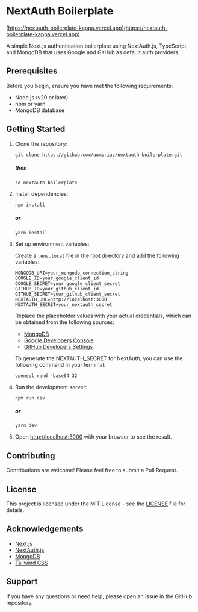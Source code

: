 # NextAuth Boilerplate

[https://nextauth-boilerplate-kappa.vercel.app](https://nextauth-boilerplate-kappa.vercel.app)

A simple Next.js authentication boilerplate using NextAuth.js, TypeScript, and MongoDB that uses Google and GitHub as default auth providers.

## Prerequisites

Before you begin, ensure you have met the following requirements:

- Node.js (v20 or later)
- npm or yarn
- MongoDB database

## Getting Started

1. Clone the repository:

   `git clone https://github.com/aumbriac/nextauth-boilerplate.git`

   ##### then

   `cd nextauth-boilerplate`

2. Install dependencies:

   `npm install`

   ##### or

   `yarn install`

3. Set up environment variables:

   Create a `.env.local` file in the root directory and add the following variables:

   ```
   MONGODB_URI=your_mongodb_connection_string
   GOOGLE_ID=your_google_client_id
   GOOGLE_SECRET=your_google_client_secret
   GITHUB_ID=your_github_client_id
   GITHUB_SECRET=your_github_client_secret
   NEXTAUTH_URL=http://localhost:3000
   NEXTAUTH_SECRET=your_nextauth_secret
   ```

   Replace the placeholder values with your actual credentials, which can be obtained from the following sources:

   - [MongoDB](https://www.mongodb.com/cloud/atlas)
   - [Google Developers Console](https://console.developers.google.com/)
   - [GitHub Developers Settings](https://github.com/settings/developers)

   To generate the NEXTAUTH_SECRET for NextAuth, you can use the following command in your terminal:

   `openssl rand -base64 32`

4. Run the development server:

   `npm run dev`

   ##### or

   `yarn dev`

5. Open [http://localhost:3000](http://localhost:3000) with your browser to see the result.

## Contributing

Contributions are welcome! Please feel free to submit a Pull Request.

## License

This project is licensed under the MIT License - see the [LICENSE](LICENSE) file for details.

## Acknowledgements

- [Next.js](https://nextjs.org/)
- [NextAuth.js](https://next-auth.js.org/)
- [MongoDB](https://www.mongodb.com/)
- [Tailwind CSS](https://tailwindcss.com/)

## Support

If you have any questions or need help, please open an issue in the GitHub repository.
